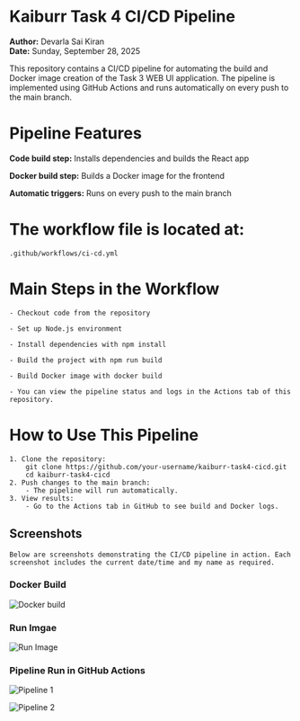 # Kaiburr Task 4 CI/CD Pipeline

**Author:** Devarla Sai Kiran  
**Date:** Sunday, September 28, 2025

This repository contains a CI/CD pipeline for automating the build and Docker image creation of the Task 3 WEB UI application. The pipeline is implemented using GitHub Actions and runs automatically on every push to the main branch.

# Pipeline Features

**Code build step:** Installs dependencies and builds the React app

**Docker build step:** Builds a Docker image for the frontend

**Automatic triggers:** Runs on every push to the main branch

# The workflow file is located at:
    .github/workflows/ci-cd.yml

# Main Steps in the Workflow
    - Checkout code from the repository

    - Set up Node.js environment

    - Install dependencies with npm install

    - Build the project with npm run build

    - Build Docker image with docker build

    - You can view the pipeline status and logs in the Actions tab of this repository.

# How to Use This Pipeline
    1. Clone the repository:
        git clone https://github.com/your-username/kaiburr-task4-cicd.git
        cd kaiburr-task4-cicd
    2. Push changes to the main branch:
        - The pipeline will run automatically.
    3. View results:
        - Go to the Actions tab in GitHub to see build and Docker logs.

## Screenshots
    Below are screenshots demonstrating the CI/CD pipeline in action. Each screenshot includes the current date/time and my name as required.

### Docker Build
![Docker build](screenshots/build_image.jpg)

### Run Imgae
![Run Image](screenshots/run_image.jpg)

### Pipeline Run in GitHub Actions
![Pipeline 1](screenshots/pipeline_run_1.jpg)

![Pipeline 2](screenshots/pipeline_run_2.jpg)

